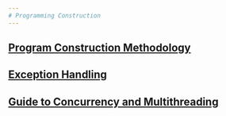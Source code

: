 ```yaml
---
# Programming Construction
---
```


## [Program Construction Methodology](https://github.com/NirmalKBandara/programming-construction/blob/main/program-construction-methodology.md)
## [Exception Handling](https://github.com/NirmalKBandara/programming-construction/blob/main/exceotionhandling.md)
## [Guide to Concurrency and Multithreading](https://github.com/NirmalKBandara/programming-construction/blob/main/multithreading.md)
